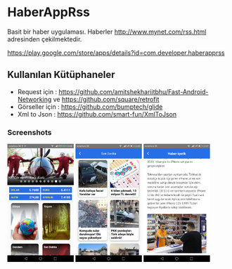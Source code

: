 # HaberAppRss 

Basit bir haber uygulaması. Haberler http://www.mynet.com/rss.html adresinden çekilmektedir.

https://play.google.com/store/apps/details?id=com.developer.haberapprss

## Kullanılan Kütüphaneler 
- Request için : https://github.com/amitshekhariitbhu/Fast-Android-Networking ve https://github.com/square/retrofit
- Görseller için : https://github.com/bumptech/glide
- Xml to Json : https://github.com/smart-fun/XmlToJson

### Screenshots
<img src="https://github.com/FiratGURGUR/HaberAppRss/blob/master/app/src/main/res/drawable/screenshot4.jpg" width="30%">    <img src="https://github.com/FiratGURGUR/HaberAppRss/blob/master/app/src/main/res/drawable/screenshot2.jpg" width="30%">    <img src="https://github.com/FiratGURGUR/HaberAppRss/blob/master/app/src/main/res/drawable/screenshot1.jpg" width="30%">
